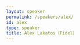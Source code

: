 ```yaml
---
layout: speaker
permalink: /speakers/alex/
id: alex
type: speaker
title: Alex Lakatos（Fidel）
---
```

